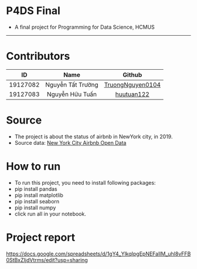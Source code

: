 # P4DS Final
* A final project for Programming for Data Science, HCMUS
___
# Contributors
|    ID    |       Name        |                         Github                          |
| :------: | :---------------: | :-----------------------------------------------------: |
| 19127082 | Nguyễn Tất Trường | [TruongNguyen0104](https://github.com/TruongNguyen0104) |
| 19127083 |  Nguyễn Hữu Tuấn  |       [huutuan122](https://github.com/huutuan122)       |

# Source
* The project is about the status of airbnb in NewYork city, in 2019.
* Source data: [New York City Airbnb Open Data](https://www.kaggle.com/dgomonov/new-york-city-airbnb-open-data?select=AB_NYC_2019.csv)

# How to run
* To run this project, you need to install following packages:
* pip install pandas
* pip install matplotlib
* pip install seaborn
* pip install numpy
* click run all in your notebook.

# Project report
https://docs.google.com/spreadsheets/d/1gY4_YlkqIpgEpNEFalIM_uhl8vFFB0StBxZIjdVtrms/edit?usp=sharing